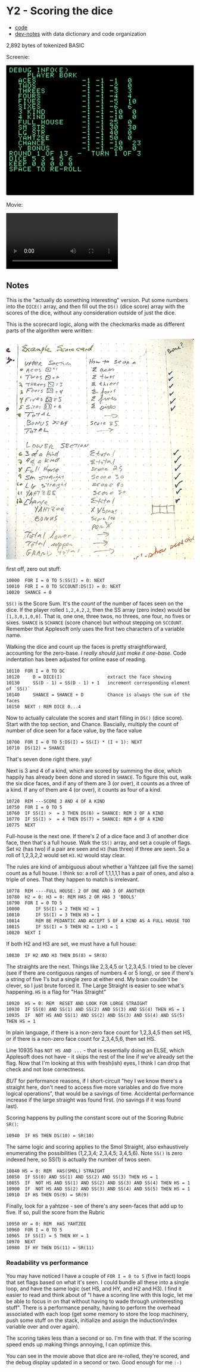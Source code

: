 # Y2 - Scoring the dice

* [code](../version-history/y2.bas)
* [dev-notes](../dev-notes.md) with data dictionary and code organization

2,892 bytes of tokenized BASIC

Screenie:

![](../assets/y2.png)

Movie:

![](assets/y2.mov)


## Notes

This is the "actually do something interesting" version.  Put some numbers into 
the `DICE()` array, and then fill out the `DS()` (dice score) array with the scores
of the dice, without any consideration outside of just the dice.

This is the scorecard logic, along with the checkmarks made as different parts of
the algorithm were written:

![](../assets/scorecard.jpg)

first off, zero out stuff:

```basic
10000  FOR I = 0 TO 5:SS(I) = 0: NEXT 
10010  FOR I = 0 TO SCCOUNT:DS(I) = 0: NEXT 
10020  SHANCE = 0
```

`SS()` is the Score Sum.  It's the *count* of the number of faces seen
on the dice.  If the player rolled `1,2,4,2,2`, then the SS array
(zero index) would be `[1,3,0,1,0,0]`. That is, one one, three twos,
no threes, one four, no fives or sixes.  `SHANCE` is `SCHANCE` (score
chance) but without stepping on `SCCOUNT`.  Remember that Applesoft
only uses the first two characters of a variable name.

Walking the dice and count up the faces is pretty straightforward, accounting for the
zero-base. _I really should just make it one-base_.  Code indentation has been
adjusted for online ease of reading.

```basic
10110  FOR I = 0 TO DC
10120     D = DICE(I)                 extract the face showing
10130     SS(D - 1) = SS(D - 1) + 1   increment corresponding element of `SS()`
10140     SHANCE = SHANCE + D         Chance is always the sum of the faces
10150  NEXT : REM DICE 0...4
```

Now to actually calculate the scores and start filling in `DS()` (dice score). Start
with the top section, and Chance. Bascially, multiply the count of number of dice 
seen for a face value, by the face value

```basic
10700  FOR I = 0 TO 5:DS(I) = SS(I) * (I + 1): NEXT 
10710  DS(12) = SHANCE
```

That's seven done right there.  yay!

Next is 3 and 4 of a kind, which are scored by summing the dice, which happily
has already been done and stored in `SHANCE`.  To figure this out, walk the
six dice faces, and if any of them are 3 (or over), it counts as a three of a kind.
If any of them are 4 (or over), it counts as four of a kind.

```basic
10720  REM ---SCORE 3 AND 4 OF A KIND
10750  FOR I = 0 TO 5
10760  IF SS(I) >  = 3 THEN DS(6) = SHANCE: REM 3 OF A KIND
10770  IF SS(I) >  = 4 THEN DS(7) = SHANCE: REM 4 OF A KIND
10775  NEXT 
```

Full-house is the next one.  If there's 2 of a dice face and 3 of another dice face,
then that's a full house.  Walk the `SS()` array, and set a couple of flags.
Set `H2` (has two) if a pair are seen and `H3` (has three) if three are seen.
So a roll of 1,2,3,2,2 would set `H3`. `H2` would stay clear.

The rules are kind of ambiguous about whether a Yahtzee (all five the same) count as
a full house. I think so: a roll of 1,1,1,1,1 has a pair of ones, and also a triple
of ones. That they happen to match is irrelevant.

```basic
10778  REM ----FULL HOUSE: 2 OF ONE AND 3 OF ANOTHER
10780  H2 = 0: H3 = 0: REM HAS 2 OR HAS 3 'BOOLS'
10790  FOR I = 0 TO 5
10800      IF SS(I) = 2 THEN H2 = 1
10810      IF SS(I) = 3 THEN H3 = 1
10814      REM BE PEDANTIC AND ACCEPT 5 OF A KIND AS A FULL HOUSE TOO
10815      IF SS(I) = 5 THEN H2 = 1:H3 = 1
10820  NEXT I
```

If both H2 and H3 are set, we must have a full house:

```basic
10830  IF H2 AND H3 THEN DS(8) = SR(8)
```

The straights are the next.  Things like 2,3,4,5 or 1,2,3,4,5. I tried to
be clever (see if there are contiguous ranges of numbers 4 or 5 long), or see
if there's a string of five 1's but a single zero at either end.  My brain
couldn't be clever, so I just brute forced it.  The Large Straight is easier to see
what's happening.  `HS` is a flag for "Has Straight"

```basic
10920  HS = 0: REM  RESET AND LOOK FOR LORGE STRAIGHT
10930  IF SS(0) AND SS(1) AND SS(2) AND SS(3) AND SS(4) THEN HS = 1
10935  IF  NOT HS AND SS(1) AND SS(2) AND SS(3) AND SS(4) AND SS(5) THEN HS = 1
```

In plain language, if there is a non-zero face count for 1,2,3,4,5 then set HS,
or if there is a non-zero face count for 2,3,4,5,6, then set HS.

Line 10935 has `NOT HS AND ...` - that is essentially doing an ELSE, which Applesoft
does not have - it skips the rest of the line if we've already set the flag.  Now that
I'm looking at this with fresh(ish) eyes, I think I can drop that check and not
lose correctness.

*BUT* for performance reasons, if I short-circuit "hey I we know there's a straight here,
don't need to access five more variables and do five more logical operations", that would 
be a savings of time.  Accidental performance increase if the large straight was found
first. (no savings if it was found last).  

Scoring happens by pulling the constant score out of the Scoring Rubric `SR()`:

```basic
10940  IF HS THEN DS(10) = SR(10)
```


The same logic and scoring applies to the Smol Straight, also exhaustively
enumerating the possibilities (1,2,3,4; 2,3,4,5; 3,4,5,6).  Note `SS()` is zero
indexed here, so SS(1) is actually the number of twos seen.

```basic
10840 HS = 0: REM  HAS(SMOL) STRAIGHT
10850  IF SS(0) AND SS(1) AND SS(2) AND SS(3) THEN HS = 1
10855  IF  NOT HS AND SS(1) AND SS(2) AND SS(3) AND SS(4) THEN HS = 1
10900  IF  NOT HS AND SS(2) AND SS(3) AND SS(4) AND SS(5) THEN HS = 1
10910  IF HS THEN DS(9) = SR(9)
```

Finally, look for a yahtzee - see of there's any seen-faces that add up to five.
If so, pull the score from the Rubric

```
10950 HY = 0: REM  HAS YAHTZEE
10960  FOR I = 0 TO 5
10965  IF SS(I) = 5 THEN HY = 1
10970  NEXT 
10980  IF HY THEN DS(11) = SR(11)
```

### Readability vs performance

You may have noticed I have a couple of `FOR I = 0 to 5` (five in fact) loops that
set flags based on what it's seen. I could bundle all these into a single loop, and 
have the same logic  (set HS, and HY, and H2 and H3).  I find it easier to read and
think about of "I have a scoring line with this logic, let me be able to focus in
on that without having to wade through uninteresting stuff".  There is a performance
penalty, having to perform the overhead associated with each loop (get some memory
to store the loop machinery, push some stuff on the stack, initialize and assign the
induction/index variable over and over again).

The scoring takes less than a second
or so. I'm fine with that. If the scoring speed ends up making things annoying, I can
optimize this.

You can see in the movie above that dice are re-rolled, they're
scored, and the debug display updated in a second or two.  Good enough for me `:-)`

